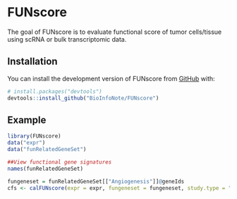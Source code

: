 
# FUNscore

The goal of FUNscore is to evaluate functional score of tumor cells/tissue using scRNA or bulk transcriptomic data.

## Installation

You can install the development version of FUNscore from [GitHub](https://github.com/) with:

``` r
# install.packages("devtools")
devtools::install_github("BioInfoNote/FUNscore")
```

## Example 

``` r
library(FUNscore)
data("expr")
data("funRelatedGeneSet")

##View functional gene signatures
names(funRelatedGeneSet)

fungeneset = funRelatedGeneSet[["Angiogenesis"]]@geneIds
cfs <- calFUNscore(expr = expr, fungeneset = fungeneset, study.type = "bulk_RNAseq")

```
